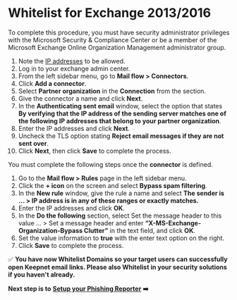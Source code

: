 # Whitelist for Exchange 2013/2016

To complete this procedure, you must have security administrator privileges with the Microsoft Security & Compliance Center or be a member of the Microsoft Exchange Online Organization Management administrator group.

1. Note the [IP addresses](https://doc.keepnetlabs.com/Next-Generation-Product/getting-started/whitelisting#ip-addresses-and-domains-to-allow) to be allowed.
2. Log in to your exchange admin center.
3. From the left sidebar menu, go to **Mail flow > Connectors**.
4. Click **Add a connector**.
5. Select **Partner organization** in the **Connection** from the section.
6. Give the connector a name and click **Next**.
7. In the **Authenticating sent email** window, select the option that states **By verifying that the IP address of the sending server matches one of the following IP addresses that belong to your partner organization**.
8. Enter the IP addresses and click **Next**.
9. Uncheck the TLS option stating **Reject email messages if they are not sent over**.
10. Click **Next**, then click **Save** to complete the process.

You must complete the following steps once the **connector** is defined.

1. Go to the **Mail flow > Rules** page in the left sidebar menu.
2. Click the **+ icon** on the screen and select **Bypass spam filtering**.
3. In the **New rule** window, give the rule a name and select **The sender is ... > IP address is in any of these ranges or exactly matches.**
4. Enter the IP addresses and click **OK**.
5. In the **Do the following** section, select Set the message header to this value ... > Set a message header and enter **“X-MS-Exchange-Organization-Bypass Clutter”** in the text field, and click **OK**.
6. Set the value information to **true** with the enter text option on the right.
7. Click **Save** to complete the process.

✅ **You have now Whitelist Domains so your target users can successfully open Keepnet email links. Please also Whitelist in your security solutions if you haven't already.**&#x20;

**Next step is to** [**Setup your Phishing Reporter**](../4.-setup-phishing-reporter/) **➡️**
